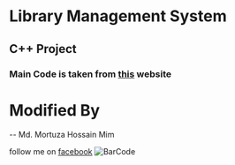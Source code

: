 # Library Management System
## C++ Project

### Main Code is taken from [this](http://www.ccodechamp.com/c-program-of-library-management-system-c-projects/) website

# Modified By
-- Md. Mortuza Hossain Mim

follow me on [facebook](http://www.facebook.com/md.mortuza.hossain/?)
![BarCode](https://github.com/mortuzahossain/Library_Management_CPP/blob/master/qr.jpg")
